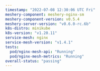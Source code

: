 ```yaml
---
timestamp: "2022-07-08 12:30:06 UTC Fri"
meshery-component: meshery-nginx-sm
meshery-component-version: v0.5.4
meshery-server-version: "v0.6.0-rc.6b"
k8s-distro: minikube
k8s-version: "v1.20.11"
service-mesh: nginx
service-mesh-version: "v1.4.1"
tests:
  pod/nginx-mesh-api: "Running"
  pod/nginx-mesh-metrics: "Running"
overall-status: "passing"
---
```

